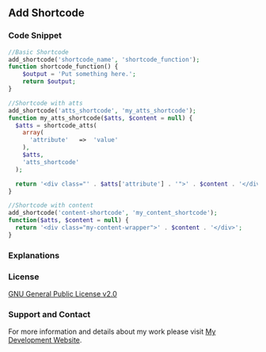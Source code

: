 ## Add Shortcode

### Code Snippet

```php
//Basic Shortcode
add_shortcode('shortcode_name', 'shortcode_function');
function shortcode_function() {
    $output = 'Put something here.';
    return $output;
}
```
```php
//Shortcode with atts
add_shortcode('atts_shortcode', 'my_atts_shortcode');
function my_atts_shortcode($atts, $content = null) {
  $atts = shortcode_atts(
    array(
      'attribute'	=>	'value'
    ),
    $atts,
    'atts_shortcode'
  );

  return '<div class="' . $atts['attribute'] . '">' . $content . '</div>';
}
```
```php
//Shortcode with content
add_shortcode('content-shortcode', 'my_content_shortcode');
function($atts, $content = null) {
  return '<div class="my-content-wrapper">' . $content . '</div>';
}
```
### Explanations

### License

[GNU General Public License v2.0](https://github.com/dedewiweka/snippets/blob/main/LICENSE)

### Support and Contact

For more information and details about my work please visit [My Development Website](https://dede.wiweka.com/development).